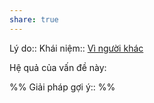 ```yaml
---
share: true
---
```

Lý do:: 
Khái niệm:: [Vì người khác](../T%E1%BB%AB%20%C4%91i%E1%BB%83n/T%C3%ADch%20c%E1%BB%B1c/V%C3%AC%20ng%C6%B0%E1%BB%9Di%20kh%C3%A1c.md)

Hệ quả của vấn đề này:


%%
Giải pháp gợi ý:: 
%%


